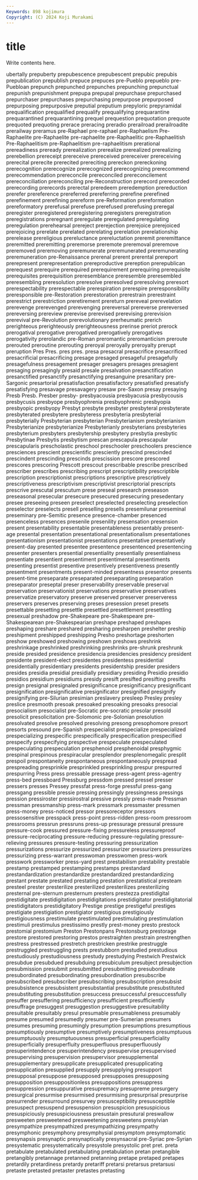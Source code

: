 ```yaml
---
Keywords: 898 kojimura
Copyright: (C) 2024 Koji Murakami
---
```


# title

Write contents here.



ubertally prepuberty prepubescence prepubescent prepubic prepubis prepublication
prepublish prepuce prepuces pre-Pueblo prepueblo pre-Puebloan prepunch prepunched prepunches prepunching
prepunctual prepunish prepunishment prepupa prepupal prepurchase prepurchased prepurchaser prepurchases prepurchasing
prepurpose prepurposed prepurposing prepurposive preputial preputium prepyloric prepyramidal prequalification prequalified
prequalify prequalifying prequarantine prequarantined prequarantining prequel prequestion prequotation prequote prequoted
prequoting prerace preracing preradio prerailroad prerailroadite prerailway preramus pre-Raphael pre-raphael
pre-Raphaelism Pre-Raphaelite pre-Raphaelite pre-raphaelite pre-Raphaelitic pre-Raphaelitish Pre-Raphaelitism pre-Raphaelitism pre-raphaelitism prerational
prereadiness preready prerealization prerealize prerealized prerealizing prerebellion prereceipt prereceive prereceived
prereceiver prereceiving prerecital prerecite prerecited prereciting prereckon prereckoning prerecognition prerecognize
prerecognized prerecognizing prerecommend prerecommendation prereconcile prereconciled prereconcilement prereconciliation prereconciling pre-Reconstruction
prerecord prerecorded prerecording prerecords prerectal preredeem preredemption prereduction prerefer prereference
prereferred prereferring prerefine prerefined prerefinement prerefining prereform pre-Reformation prereformation prereformatory
prerefusal prerefuse prerefused prerefusing preregal preregister preregistered preregistering preregisters preregistration
preregistrations preregnant preregulate preregulated preregulating preregulation prerehearsal prereject prerejection prerejoice
prerejoiced prerejoicing prerelate prerelated prerelating prerelation prerelationship prerelease prereligious prereluctance
prereluctation preremit preremittance preremitted preremitting preremorse preremote preremoval preremove preremoved
preremoving preremunerate preremunerated preremunerating preremuneration pre-Renaissance prerenal prerent prerental prereport
prerepresent prerepresentation prereproductive prereption prerepublican prerequest prerequire prerequired prerequirement prerequiring
prerequisite prerequisites prerequisition preresemblance preresemble preresembled preresembling preresolution preresolve preresolved
preresolving preresort prerespectability prerespectable prerespiration prerespire preresponsibility preresponsible pre-Restoration prerestoration
prerestrain prerestraint prerestrict prerestriction preretirement prereturn prereveal prerevelation prerevenge prerevenged
prerevenging prereversal prereverse prereversed prereversing prereview prerevise prerevised prerevising prerevision
prerevival pre-Revolution prerevolutionary prerheumatic prerich prerighteous prerighteously prerighteousness prerinse preriot
prerock prerogatival prerogative prerogatived prerogatively prerogatives prerogativity prerolandic pre-Roman preromantic
preromanticism preroute prerouted preroutine prerouting preroyal preroyally preroyalty prerupt preruption
Pres Pres. pres pres. presa presacral presacrifice presacrificed presacrificial presacrificing
presage presaged presageful presagefully presagefulness presagement presager presagers presages presagient
presaging presagingly presaid presale presalvation presanctification presanctified presanctify presanctifying presanguine
presanitary pre-Sargonic presartorial presatisfaction presatisfactory presatisfied presatisfy presatisfying presavage presavagery
presaw pre-Saxon presay presaying Presb Presb. Presber presby- presbyacousia presbyacusia
presbycousis presbycusis presbyope presbyophrenia presbyophrenic presbyopia presbyopic presbyopy Presbyt presbyte
presbyter presbyteral presbyterate presbyterated presbytere presbyteress presbyteria presbyterial presbyterially Presbyterian
presbyterian Presbyterianism presbyterianism Presbyterianize presbyterianize Presbyterianly presbyterians presbyteries presbyterium presbyters
presbytership presbytery presbytia presbytic Presbytinae Presbytis presbytism prescan prescapula prescapular
prescapularis prescholastic preschool preschooler preschoolers prescience presciences prescient prescientific presciently
prescind prescinded prescindent prescinding prescinds prescission prescore prescored prescores prescoring
Prescott prescout prescribable prescribe prescribed prescriber prescribes prescribing prescript prescriptibility
prescriptible prescription prescriptionist prescriptions prescriptive prescriptively prescriptiveness prescriptivism prescriptivist prescriptorial
prescripts prescrive prescutal prescutum prese preseal presearch preseason preseasonal presecular
presecure presecured presecuring presedentary presee preseeing preseen preselect preselected preselecting
preselection preselector preselects presell preselling presells presemilunar preseminal preseminary pre-Semitic
presence presence-chamber presenced presenceless presences presenile presenility presensation presension present
presentability presentable presentableness presentably present-age presental presentation presentational presentationalism presentationes
presentationism presentationist presentations presentative presentatively present-day presented presentee presentence presentenced
presentencing presenter presenters presential presentiality presentially presentialness presentiate presentient presentiment
presentimental presentiments presenting presentist presentive presentively presentiveness presently presentment presentments
present-minded presentness presentor presents present-time preseparate preseparated preseparating preseparation preseparator
preseptal preser preservability preservable preserval preservation preservationist preservations preservative preservatives
preservatize preservatory preserve preserved preserver preserveress preservers preserves preserving preses
presession preset presets presettable presetting presettle presettled presettlement presettling presexual
preshadow pre-Shakepeare pre-Shakespeare pre-Shakespearean pre-Shakespearian preshape preshaped preshapes preshaping preshare
preshared presharing presharpen preshelter preship preshipment preshipped preshipping Presho preshortage
preshorten preshow preshowed preshowing preshown preshows preshrink preshrinkage preshrinked preshrinking
preshrinks pre-shrunk preshrunk preside presided presidence presidencia presidencies presidency president
presidente president-elect presidentes presidentess presidential presidentially presidentiary presidents presidentship presider
presiders presides presidia presidial presidially presidiary presiding Presidio presidio presidios
presidium presidiums presidy presift presifted presifting presifts presign presignal presignaled
presignificance presignificancy presignificant presignification presignificative presignificator presignified presignify presignifying pre-Silurian
presimian preslavery presleep Presley presley preslice presmooth presoak presoaked presoaking
presoaks presocial presocialism presocialist pre-Socratic pre-socratic presolar presold presolicit presolicitation
pre-Solomonic pre-Solonian presolution presolvated presolve presolved presolving presong presophomore presort
presorts presound pre-Spanish prespecialist prespecialize prespecialized prespecializing prespecific prespecifically prespecification
prespecified prespecify prespecifying prespective prespeculate prespeculated prespeculating prespeculation presphenoid presphenoidal
presphygmic prespinal prespinous prespiracular presplendor presplenomegalic presplit prespoil prespontaneity prespontaneous
prespontaneously prespread prespreading presprinkle presprinkled presprinkling prespur prespurred prespurring Press
press pressable pressage press-agent press-agentry press-bed pressboard Pressburg pressdom pressed
pressel presser pressers presses Pressey pressfat press-forge pressful press-gang pressgang
pressible pressie pressing pressingly pressingness pressings pression pressiroster pressirostral pressive
pressly press-made Pressman pressman pressmanship press-mark pressmark pressmaster pressmen press-money
press-noticed pressor pressoreceptor pressors pressosensitive presspack press-point press-ridden press-room pressroom
pressrooms pressrun pressruns press-up pressurage pressural pressure pressure-cook pressured pressure-fixing
pressureless pressureproof pressure-reciprocating pressure-reducing pressure-regulating pressure-relieving pressures pressure-testing pressuring pressurization
pressurizations pressurize pressurized pressurizer pressurizers pressurizes pressurizing press-warrant presswoman presswomen
press-work presswork pressworker press-yard prest prestabilism prestability prestable prestamp prestamped
prestamping prestamps prestandard prestandardization prestandardize prestandardized prestandardizing prestant prestate prestated
prestating prestation prestatistical presteam presteel prester presterilize presterilized presterilizes presterilizing
presternal pre-sternum presternum presters prestezza prestidigital prestidigitate prestidigitation prestidigitations prestidigitator
prestidigitatorial prestidigitators prestidigitatory Prestige prestige prestigeful prestiges prestigiate prestigiation prestigiator
prestigious prestigiously prestigiousness prestimulate prestimulated prestimulating prestimulation prestimuli prestimulus prestissimo
prestly prest-money presto prestock prestomial prestomium Preston Prestonpans Prestonsburg prestorage
prestore prestored prestoring prestos prestraighten prestrain prestrengthen prestress prestressed prestretch
prestricken prestrike prestruggle prestruggled prestruggling prests prestubborn prestudied prestudious prestudiously
prestudiousness prestudy prestudying Prestwich Prestwick presubdue presubdued presubduing presubiculum presubject
presubjection presubmission presubmit presubmitted presubmitting presubordinate presubordinated presubordinating presubordination presubscribe
presubscribed presubscriber presubscribing presubscription presubsist presubsistence presubsistent presubstantial presubstitute presubstituted
presubstituting presubstitution presuccess presuccessful presuccessfully presuffer presuffering presufficiency presufficient presufficiently
presuffrage presuggest presuggestion presuggestive presuitability presuitable presuitably presul presumable presumableness
presumably presume presumed presumedly presumer pre-Sumerian presumers presumes presuming presumingly
presumption presumptions presumptious presumptiously presumptive presumptively presumptiveness presumptuous presumptuously presumptuousness
presuperficial presuperficiality presuperficially presuperfluity presuperfluous presuperfluously presuperintendence presuperintendency presupervise presupervised
presupervising presupervision presupervisor presupplemental presupplementary presupplicate presupplicated presupplicating presupplication presupplied
presupply presupplying presupport presupposal presuppose presupposed presupposes presupposing presupposition presuppositionless
presuppositions presuppress presuppression presuppurative presupremacy presupreme presurgery presurgical presurmise presurmised
presurmising presurprisal presurprise presurrender presurround presurvey presusceptibility presusceptible presuspect presuspend
presuspension presuspicion presuspicious presuspiciously presuspiciousness presustain presutural preswallow presweeten presweetened
presweetening presweetens presylvian presympathize presympathized presympathizing presympathy presymphonic presymphony presymphysial
presymptom presymptomatic presynapsis presynaptic presynaptically presynsacral pre-Syriac pre-Syrian presystematic presystematically
presystole presystolic pret pret. preta pretabulate pretabulated pretabulating pretabulation pretan
pretangible pretangibly pretannage pretanned pretanning pretape pretaped pretapes pretardily pretardiness
pretardy pretariff pretarsi pretarsus pretarsusi pretaste pretasted pretaster pretastes pretasting
